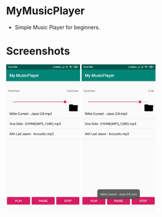 # MyMusicPlayer
- Simple Music Player for beginners.

<h1> Screenshots </h1>

<img src='/images/s1.png' height='400px'>
<img src='/images/s2.png' height='400px'>
